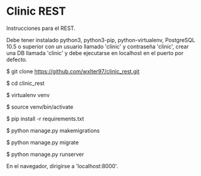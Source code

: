 # Clinic REST

Instrucciones para el REST.

Debe tener instalado python3, python3-pip, python-virtualenv, PostgreSQL 10.5 o superior con un usuario llamado 'clinic' y contraseña 'clinic', crear una DB llamada 'clinic' y debe ejecutarse en localhost en el puerto por defecto.

$ git clone https://github.com/wxlter97/clinic_rest.git

$ cd clinic_rest

$ virtualenv venv

$ source venv/bin/activate

$ pip install -r requirements.txt

$ python manage.py makemigrations

$ python manage.py migrate

$ python manage.py runserver

En el navegador, dirigirse a 'localhost:8000'.
